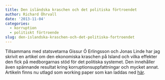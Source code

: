 ```yaml
---
title: Den isländska kraschen och det politiska förtroendet
author: Richard Öhrvall
date: '2013-11-04'
categories:
  - korruption
  - politiskt förtroende
slug: den-islandska-kraschen-och-det-politiska-fortroendet
---
```


Tillsammans med statsvetarna Gissur Ó Erlingsson och Jonas Linde har jag skrivit en artikel om den ekonomiska kraschen på Island och vilka effekter den fick på medborgarnas stöd för det politiska systemet. Den innehåller även spännande resultat kring korruptionsuppfattningar och mycket annat. Artikeln finns nu utlagd som working paper som kan laddas ned [här](http://www.qog.pol.gu.se/digitalAssets/1464/1464006_2013_16_erlingsson_linde_--hrvall.pdf).

